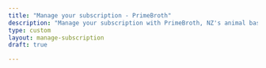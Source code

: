 ```yaml
---
title: "Manage your subscription - PrimeBroth"
description: "Manage your subscription with PrimeBroth, NZ's animal based wellness drink"
type: custom
layout: manage-subscription
draft: true

---
```



